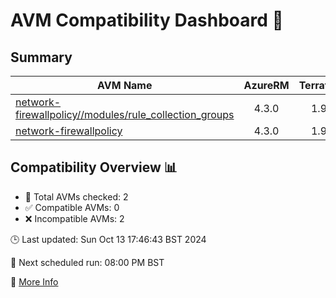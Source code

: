 # AVM Compatibility Dashboard 🚀

<!-- AVM_COMPATIBILITY_DASHBOARD_START -->

## Summary
| AVM Name | AzureRM | Terraform | Module | Compatible |
|----------|:-------:|:---------:|:------:|:----------:|
| [network-firewallpolicy//modules/rule_collection_groups](https://registry.terraform.io/modules/Azure/avm-res-network-firewallpolicy/azurerm/0.3.0/submodules/rule_collection_groups) | 4.3.0 | 1.9.7 | 0.3.0 | ❌ |
| [network-firewallpolicy](https://registry.terraform.io/modules/Azure/avm-res-network-firewallpolicy/azurerm) | 4.3.0 | 1.9.7 | 0.2.3 | ❌ |

## Compatibility Overview 📊
- 🔢 Total AVMs checked: 2
- ✅ Compatible AVMs: 0
- ❌ Incompatible AVMs: 2

🕒 Last updated: Sun Oct 13 17:46:43 BST 2024

🔄 Next scheduled run: 08:00 PM BST

🔗 [More Info](https://github.com/elabx-org/tf-avm-compatability-checker/actions/runs/11316069131)
<!-- AVM_COMPATIBILITY_DASHBOARD_END -->
